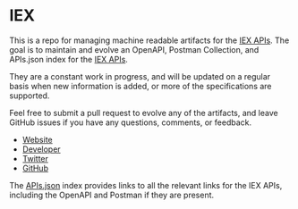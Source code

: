 # IEXThis is a repo for managing machine readable artifacts for the [IEX APIs](https://iextrading.com). The goal is to maintain and evolve an OpenAPI, Postman Collection, and APIs.json index for the [IEX APIs](https://iextrading.com).They are a constant work in progress, and will be updated on a regular basis when new information is added, or more of the specifications are supported.Feel free to submit a pull request to evolve any of the artifacts, and leave GitHub issues if you have any questions, comments, or feedback.- [Website](https://iextrading.com)- [Developer](https://iextrading.com)- [Twitter](https://twitter.com/IEX)- [GitHub](https://github.com/iexg)The [APIs.json](https://github.com/api-evangelist/iex/blob/master/apis.json) index provides links to all the relevant links for the IEX APIs, including the OpenAPI and Postman if they are present.